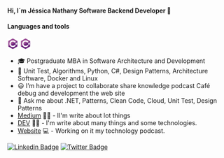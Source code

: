 #### Hi, I´m Jéssica Nathany Software Backend Developer 👋

<!-- in your header -->
<link rel="stylesheet" href="https://cdn.jsdelivr.net/gh/devicons/devicon@latest/devicon.min.css">

#### Languages and tools
<i class="devicon-dotnetcore-plain colored"></i>
<link rel="stylesheet" href="https://cdn.jsdelivr.net/gh/devicons/devicon@v2.12.0/devicon.min.css">

<i class="devicon-amazonwebservices-original colored"></i>
<a target="_blank" rel="noopener noreferrer" href="https://raw.githubusercontent.com/devicons/devicon/master/icons/csharp/csharp-original.svg"><img src="https://raw.githubusercontent.com/devicons/devicon/master/icons/csharp/csharp-original.svg" alt="csharp" width="25" height="25" style="max-width:100%;"></a>
<i class="devicon-amazonwebservices-original colored"></i>
<a target="_blank" rel="noopener noreferrer" href="https://raw.githubusercontent.com/devicons/devicon/master/icons/csharp/csharp-original.svg"><img src="https://raw.githubusercontent.com/devicons/devicon/master/icons/csharp/csharp-original.svg" alt="csharp" width="25" height="25" style="max-width:100%;"></a>




- :mortar_board: Postgraduate MBA in Software Architecture and Development
- :blue_book: Unit Test, Algorithms, Python, C#, Design Patterns, Architecture Software, Docker and Linux
- :smiley: I’m have a project to collaborate share knowledge podcast Café debug and development the web site
- 💬 Ask me about .NET, Patterns, Clean Code, Cloud, Unit Test, Design Patterns
- [Medium](https://medium.com/@JessicaNathanyF/) ✍🏼 - II'm write about lot things
- [DEV](https://dev.to/jessicanathany/) ✍🏼 - I'm write about many things and some technologies.
- [Website](https://cafedebug.com.br/) 💻 - Working on it my technology podcast.


[![Linkedin Badge](https://img.shields.io/badge/-LinkedIn-blue?style=flat-square&logo=Linkedin&logoColor=white&link=https://https://www.linkedin.com/in/jessica-nathany-carvalho-freitas-38260868//)](https://www.linkedin.com/in/jessicanathany-softwaredeveloper/)
[![Twitter Badge](https://img.shields.io/badge/-Twitter-1ca0f1?style=flat-square&labelColor=1ca0f1&logo=twitter&logoColor=white&link=https://twitter.com/JessicaNathanyF)](https://twitter.com/JessicaNathanyF)







